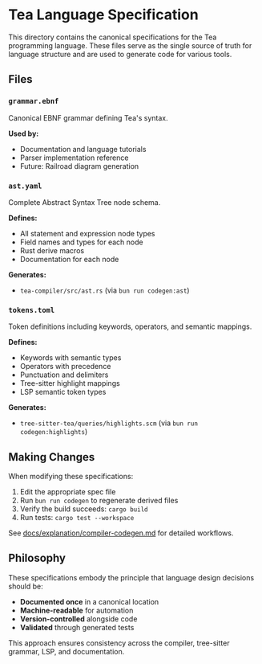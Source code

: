 # Tea Language Specification

This directory contains the canonical specifications for the Tea programming language. These files serve as the single source of truth for language structure and are used to generate code for various tools.

## Files

### `grammar.ebnf`
Canonical EBNF grammar defining Tea's syntax.

**Used by:**
- Documentation and language tutorials
- Parser implementation reference
- Future: Railroad diagram generation

### `ast.yaml`
Complete Abstract Syntax Tree node schema.

**Defines:**
- All statement and expression node types
- Field names and types for each node
- Rust derive macros
- Documentation for each node

**Generates:**
- `tea-compiler/src/ast.rs` (via `bun run codegen:ast`)

### `tokens.toml`
Token definitions including keywords, operators, and semantic mappings.

**Defines:**
- Keywords with semantic types
- Operators with precedence
- Punctuation and delimiters
- Tree-sitter highlight mappings
- LSP semantic token types

**Generates:**
- `tree-sitter-tea/queries/highlights.scm` (via `bun run codegen:highlights`)

## Making Changes

When modifying these specifications:

1. Edit the appropriate spec file
2. Run `bun run codegen` to regenerate derived files
3. Verify the build succeeds: `cargo build`
4. Run tests: `cargo test --workspace`

See [docs/explanation/compiler-codegen.md](../docs/explanation/compiler-codegen.md) for detailed workflows.

## Philosophy

These specifications embody the principle that language design decisions should be:
- **Documented once** in a canonical location
- **Machine-readable** for automation
- **Version-controlled** alongside code
- **Validated** through generated tests

This approach ensures consistency across the compiler, tree-sitter grammar, LSP, and documentation.
